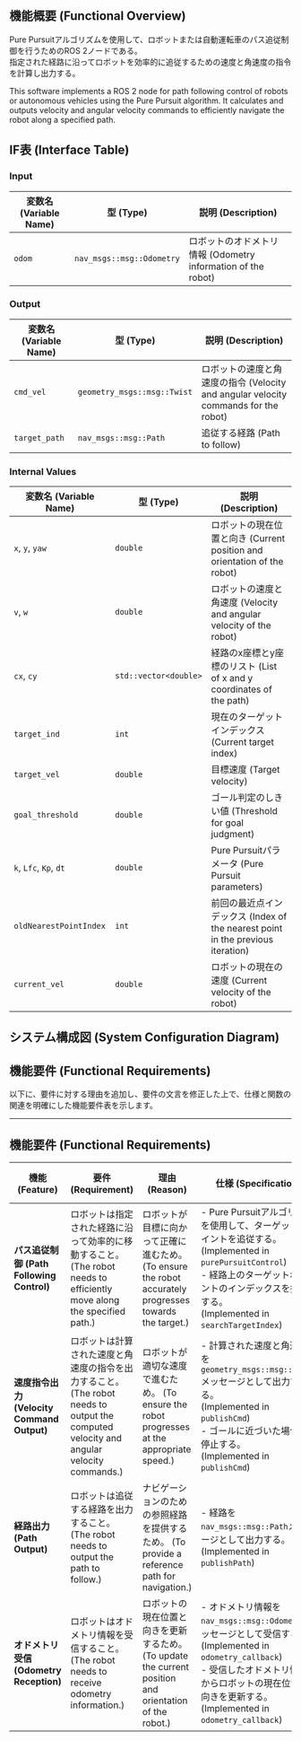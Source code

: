 ## 機能概要 (Functional Overview)
Pure Pursuitアルゴリズムを使用して、ロボットまたは自動運転車のパス追従制御を行うためのROS 2ノードである。  
指定された経路に沿ってロボットを効率的に追従するための速度と角速度の指令を計算し出力する。

This software implements a ROS 2 node for path following control of robots or autonomous vehicles using the Pure Pursuit algorithm. It calculates and outputs velocity and angular velocity commands to efficiently navigate the robot along a specified path.

## IF表 (Interface Table)

### Input

| 変数名 (Variable Name)      | 型 (Type)            | 説明 (Description)                         |
|-------------------------|-------------------|---------------------------------------|
| `odom`                  | `nav_msgs::msg::Odometry` | ロボットのオドメトリ情報 (Odometry information of the robot) |

### Output

| 変数名 (Variable Name)      | 型 (Type)            | 説明 (Description)                         |
|-------------------------|-------------------|---------------------------------------|
| `cmd_vel`               | `geometry_msgs::msg::Twist` | ロボットの速度と角速度の指令 (Velocity and angular velocity commands for the robot) |
| `target_path`           | `nav_msgs::msg::Path` | 追従する経路 (Path to follow) |

### Internal Values

| 変数名 (Variable Name)      | 型 (Type)            | 説明 (Description)                         |
|-------------------------|-------------------|---------------------------------------|
| `x`, `y`, `yaw`         | `double`          | ロボットの現在位置と向き (Current position and orientation of the robot) |
| `v`, `w`                | `double`          | ロボットの速度と角速度 (Velocity and angular velocity of the robot) |
| `cx`, `cy`              | `std::vector<double>` | 経路のx座標とy座標のリスト (List of x and y coordinates of the path) |
| `target_ind`            | `int`             | 現在のターゲットインデックス (Current target index) |
| `target_vel`            | `double`          | 目標速度 (Target velocity) |
| `goal_threshold`        | `double`          | ゴール判定のしきい値 (Threshold for goal judgment) |
| `k`, `Lfc`, `Kp`, `dt`  | `double`          | Pure Pursuitパラメータ (Pure Pursuit parameters) |
| `oldNearestPointIndex`  | `int`             | 前回の最近点インデックス (Index of the nearest point in the previous iteration) |
| `current_vel`           | `double`          | ロボットの現在の速度 (Current velocity of the robot) |

## システム構成図 (System Configuration Diagram)

## 機能要件 (Functional Requirements)

以下に、要件に対する理由を追加し、要件の文言を修正した上で、仕様と関数の関連を明確にした機能要件表を示します。

---

## 機能要件 (Functional Requirements)

| 機能 (Feature)                    | 要件 (Requirement)                                     | 理由 (Reason)                                             | 仕様 (Specification)                                                                                                                                                                 | 実関数 (Implemented Functions)                          |
|---------------------------------|------------------------------------------------------|---------------------------------------------------------|------------------------------------------------------------------------------------------------------------------------------------------------------------------------------------|------------------------------------------------------|
| **パス追従制御 (Path Following Control)** | ロボットは指定された経路に沿って効率的に移動すること。 (The robot needs to efficiently move along the specified path.) | ロボットが目標に向かって正確に進むため。 (To ensure the robot accurately progresses towards the target.) | - Pure Pursuitアルゴリズムを使用して、ターゲットポイントを追従する。<br>(Implemented in `purePursuitControl`)<br>- 経路上のターゲットポイントのインデックスを探索する。<br>(Implemented in `searchTargetIndex`) | `updateControl`, `purePursuitControl`, `searchTargetIndex` |
| **速度指令出力 (Velocity Command Output)** | ロボットは計算された速度と角速度の指令を出力すること。 (The robot needs to output the computed velocity and angular velocity commands.) | ロボットが適切な速度で進むため。 (To ensure the robot progresses at the appropriate speed.) | - 計算された速度と角速度を`geometry_msgs::msg::Twist`メッセージとして出力する。<br>(Implemented in `publishCmd`)<br>- ゴールに近づいた場合は停止する。<br>(Implemented in `publishCmd`) | `publishCmd`                                   |
| **経路出力 (Path Output)**              | ロボットは追従する経路を出力すること。 (The robot needs to output the path to follow.)               | ナビゲーションのための参照経路を提供するため。 (To provide a reference path for navigation.) | - 経路を`nav_msgs::msg::Path`メッセージとして出力する。<br>(Implemented in `publishPath`)                                                                                               | `publishPath`                                  |
| **オドメトリ受信 (Odometry Reception)**  | ロボットはオドメトリ情報を受信すること。 (The robot needs to receive odometry information.)         | ロボットの現在位置と向きを更新するため。 (To update the current position and orientation of the robot.) | - オドメトリ情報を`nav_msgs::msg::Odometry`メッセージとして受信する。<br>(Implemented in `odometry_callback`)<br>- 受信したオドメトリ情報からロボットの現在位置と向きを更新する。<br>(Implemented in `odometry_callback`) | `odometry_callback`                           |
